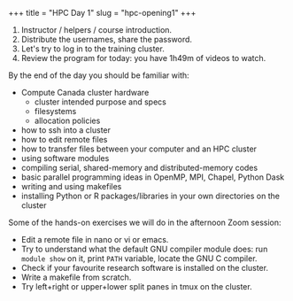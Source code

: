 +++
title = "HPC Day 1"
slug = "hpc-opening1"
+++

<!-- In this session, I will introduce myself, will review the program for today and distribute usernames and -->
<!-- passwords to log in to the training cluster. I will also share the afternoon exercises. -->

1. Instructor / helpers / course introduction.
1. Distribute the usernames, share the password.
1. Let's try to log in to the training cluster.
1. Review the program for today: you have 1h49m of videos to watch.

By the end of the day you should be familiar with:

- Compute Canada cluster hardware
  - cluster intended purpose and specs
  - filesystems
  - allocation policies
- how to ssh into a cluster
- how to edit remote files
- how to transfer files between your computer and an HPC cluster
- using software modules
- compiling serial, shared-memory and distributed-memory codes
- basic parallel programming ideas in OpenMP, MPI, Chapel, Python Dask
- writing and using makefiles
- installing Python or R packages/libraries in your own directories on the cluster

Some of the hands-on exercises we will do in the afternoon Zoom session:

- Edit a remote file in nano or vi or emacs.
- Try to understand what the default GNU compiler module does: run `module show` on it, print `PATH`
  variable, locate the GNU C compiler.
- Check if your favourite research software is installed on the cluster.
- Write a makefile from scratch.
- Try left+right or upper+lower split panes in tmux on the cluster.
